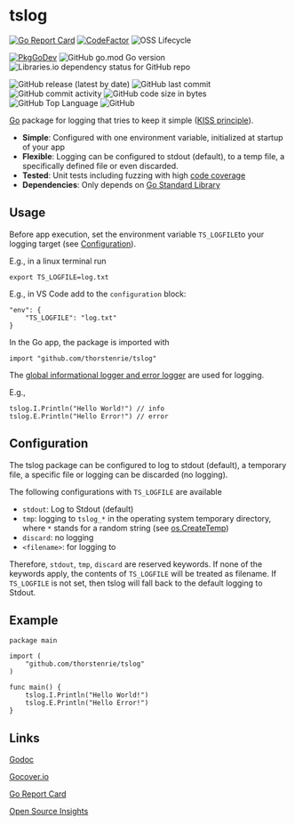 # tslog

[![Go Report Card](https://goreportcard.com/badge/github.com/thorstenrie/tslog)](https://goreportcard.com/report/github.com/thorstenrie/tslog)
[![CodeFactor](https://www.codefactor.io/repository/github/thorstenrie/tslog/badge)](https://www.codefactor.io/repository/github/thorstenrie/tslog)
![OSS Lifecycle](https://img.shields.io/osslifecycle/thorstenrie/tslog)

[![PkgGoDev](https://pkg.go.dev/badge/mod/github.com/thorstenrie/tslog)](https://pkg.go.dev/mod/github.com/thorstenrie/tslog)
![GitHub go.mod Go version](https://img.shields.io/github/go-mod/go-version/thorstenrie/tslog)
![Libraries.io dependency status for GitHub repo](https://img.shields.io/librariesio/github/thorstenrie/tslog)

![GitHub release (latest by date)](https://img.shields.io/github/v/release/thorstenrie/tslog)
![GitHub last commit](https://img.shields.io/github/last-commit/thorstenrie/tslog)
![GitHub commit activity](https://img.shields.io/github/commit-activity/m/thorstenrie/tslog)
![GitHub code size in bytes](https://img.shields.io/github/languages/code-size/thorstenrie/tslog)
![GitHub Top Language](https://img.shields.io/github/languages/top/thorstenrie/tslog)
![GitHub](https://img.shields.io/github/license/thorstenrie/tslog)

[Go](https://go.dev/) package for logging that tries to keep it simple ([KISS principle](https://en.wikipedia.org/wiki/KISS_principle)).

- **Simple**: Configured with one environment variable, initialized at startup of your app
- **Flexible**: Logging can be configured to stdout (default), to a temp file, a specifically defined file or even discarded.
- **Tested**: Unit tests including fuzzing with high [code coverage](https://gocover.io/github.com/thorstenrie/tslog)
- **Dependencies**: Only depends on [Go Standard Library](https://pkg.go.dev/std)

## Usage

Before app execution, set the environment variable `TS_LOGFILE`to your logging target (see [Configuration](#Configuration)).

E.g., in a linux terminal run

```
export TS_LOGFILE=log.txt
```

E.g., in VS Code add to the `configuration` block:
```
"env": {
    "TS_LOGFILE": "log.txt"
}
```

In the Go app, the package is imported with

```
import "github.com/thorstenrie/tslog"
```

The [global informational logger and error logger](https://pkg.go.dev/github.com/thorstenrie/tslog#pkg-variables) are used for logging.

E.g.,
```
tslog.I.Println("Hello World!") // info
tslog.E.Println("Hello Error!") // error
```

## Configuration

The tslog package can be configured to log to stdout (default), a temporary file, a specific file or logging can be discarded (no logging).

The following configurations with `TS_LOGFILE` are available

- `stdout`: Log to Stdout (default)
- `tmp`: logging to `tslog_*` in the operating system temporary directory, where `*` stands for a random string (see [os.CreateTemp](https://pkg.go.dev/os#CreateTemp))
- `discard`: no logging
- `<filename>`: for logging to <filename>

Therefore, `stdout`, `tmp`, `discard` are reserved keywords. If none of the keywords apply, the contents of `TS_LOGFILE` will be treated as filename. If `TS_LOGFILE` is not set, then tslog will fall back to the default logging to Stdout.

## Example

```
package main

import (
	"github.com/thorstenrie/tslog"
)

func main() {
	tslog.I.Println("Hello World!")
	tslog.E.Println("Hello Error!")
}
```

## Links

[Godoc](https://pkg.go.dev/github.com/thorstenrie/tslog)

[Gocover.io](https://gocover.io/github.com/thorstenrie/tslog)

[Go Report Card](https://goreportcard.com/report/github.com/thorstenrie/tslog)

[Open Source Insights](https://deps.dev/go/github.com%2Fthorstenrie%2Ftslog)
